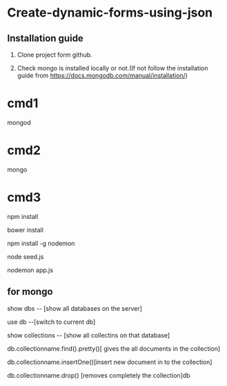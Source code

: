 # Create-dynamic-forms-using-json

## Installation guide

1. Clone project form github.

2. Check mongo is installed locally or not.(If not follow the installation guide from https://docs.mongodb.com/manual/installation/)
 
# cmd1
mongod 

# cmd2
mongo

# cmd3
npm install

bower install

npm install -g nodemon

node seed.js

nodemon app.js 

## for mongo

show dbs -- [show all databases on the server]

use db  --[switch to current db]

show collections -- [show all collectins on that database]

db.collectionname.find().pretty()[ gives the all documents in the collection]

db.collectionname.insertOne()[insert new document in to the collection]

db.collectionname.drop() [removes completely the collection]db
